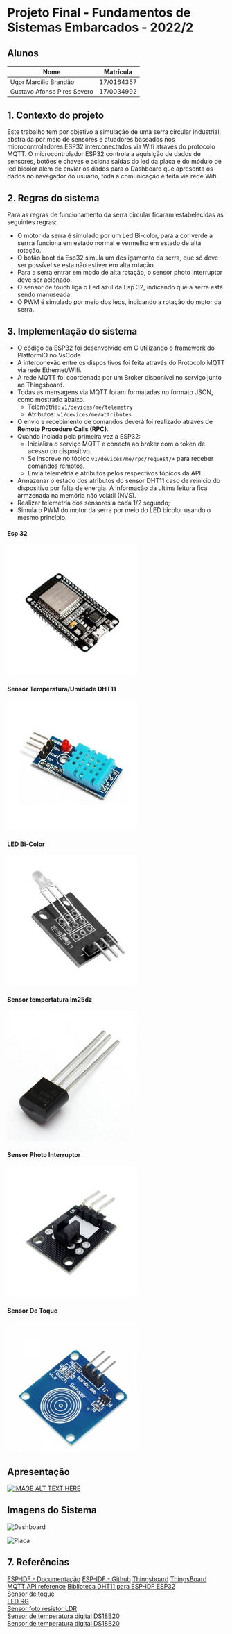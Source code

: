 # Projeto Final - Fundamentos de Sistemas Embarcados - 2022/2


## Alunos

| Nome                          | Matrícula  |
| ----------------------------- | ---------- |
| Ugor Marcílio Brandão         | 17/0164357 |
| Gustavo Afonso Pires Severo   | 17/0034992 |


## 1. Contexto do projeto

Este trabalho tem por objetivo a simulação de uma serra circular indústrial, abstraida por meio de sensores e atuadores baseados nos microcontroladores ESP32 
interconectados via Wifi através do protocolo MQTT. O microcontrolador ESP32 controla a aquisição de dados de sensores, botões e chaves e aciona 
saídas do led da placa e do módulo de led bicolor além de enviar os dados para o Dashboard que apresenta os dados no navegador do usuário, toda a comunicação é feita via rede Wifi.


## 2. Regras do sistema

Para as regras de funcionamento da serra circular ficaram estabelecidas as seguintes regras:

- O motor da serra é simulado por um Led Bi-color, para a cor verde a serrra funciona em estado normal e vermelho em estado de alta rotação.
- O botão boot da Esp32 simula um desligamento da serra, que só deve ser possível se esta não estiver em alta rotação.
- Para a serra entrar em modo de alta rotação, o sensor photo interruptor deve ser acionado.
- O sensor de touch liga o Led azul da Esp 32, indicando que a serra está sendo manuseada.
- O PWM é simulado por meio dos leds, indicando a rotação do motor da serra.


## 3. Implementação do sistema

- O código da ESP32 foi desenvolvido em C utilizando o framework do PlatformIO no VsCode.
- A interconexão entre os dispositivos foi feita através do Protocolo MQTT via rede Ethernet/Wifi. 
- A rede MQTT foi coordenada por um Broker disponível no serviço junto ao Thingsboard.
- Todas as mensagens via MQTT foram formatadas no formato JSON, como mostrado abaixo.
    - Telemetria: `v1/devices/me/telemetry`
    - Atributos: `v1/devices/me/attributes`
- O envio e recebimento de comandos deverá foi realizado através de **Remote Procedure Calls (RPC)**.
- Quando inciada pela primeira vez a ESP32:  
    - Inicializa o serviço MQTT e conecta ao broker com o token de acesso do dispositivo.  
    - Se inscreve no tópico `v1/devices/me/rpc/request/+` para receber comandos remotos.
    - Envia telemetria e atributos pelos respectivos tópicos da API.  
- Armazenar o estado dos atributos do sensor DHT11 caso de reinicio do dispositivo por falta de energia. A informação da ultima leitura fica armzenada na memória não volátil (NVS).
- Realizar telemetria dos sensores a cada 1/2 segundo;
- Simula o PWM do motor da serra por meio do LED bicolor usando o mesmo princípio.

#### Esp 32

<img src=img/esp32.jpg  width="300" height="300">

#### Sensor Temperatura/Umidade DHT11

<img src=img/dht11.jpg  width="300" height="300">

#### LED Bi-Color

<img src=img/led_bicolor.png  width="300" height="300">

#### Sensor tempertatura lm25dz

<img src=img/lm35dz.jpg  width="300" height="300">

#### Sensor Photo Interruptor

<img src=img/photo_interruptor.jpg  width="300" height="300">

#### Sensor De Toque

<img src=img/sensor_toque.jpg  width="300" height="300">


## Apresentação

[![IMAGE ALT TEXT HERE](imagens/menu_principal.png)](https://youtu.be/4v6FVHhwNKY)


## Imagens do Sistema

![Dashboard](imagens/dashboard.png)

![Placa](imagens/Placa.jpg)

## 7. Referências

[ESP-IDF - Documentação](https://docs.espressif.com/projects/esp-idf/en/latest/esp32/)
[ESP-IDF - Github](https://github.com/espressif/esp-idf)
[Thingsboard](https://thingsboard.io)
[ThingsBoard MQTT API reference](https://thingsboard.io/docs/reference/mqtt-api/)
[Biblioteca DHT11 para ESP-IDF ESP32](https://github.com/0nism/esp32-DHT11)  
[Sensor de toque](https://blogmasterwalkershop.com.br/arduino/como-usar-com-arduino-sensor-detector-de-toque-ky-036)  
[LED RG](https://www.criandorobocomarduino.com/2014/07/como-usar-e-testar-o-led-bicolor-com.html)  
[Sensor foto resistor LDR](https://portal.vidadesilicio.com.br/sensor-de-luz-com-ldr/)     
[Sensor de temperatura digital DS18B20](https://www.curtocircuito.com.br/blog/Categoria%20Arduino/como-utilizar-o-ds18b20)  
[Sensor de temperatura digital DS18B20](https://github.com/DavidAntliff/esp32-ds18b20-example)  

